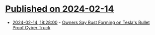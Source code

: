# [Published on 2024-02-14](index.md)

* [2024-02-14, 18:28:00](https://soylentnews.org/article.pl?sid=24/02/13/190214&from=rss) - [Owners Say Rust Forming on Tesla's Bullet Proof Cyber Truck](https://soylentnews.org/article.pl?sid=24/02/13/190214&from=rss)
